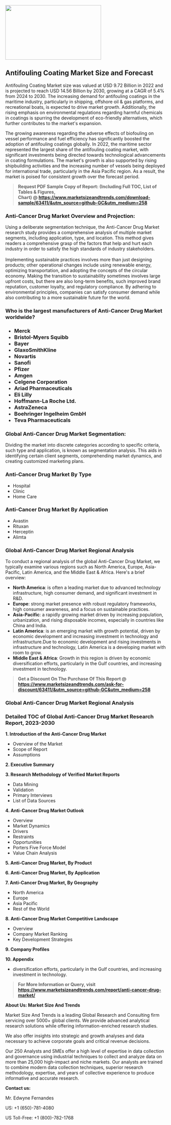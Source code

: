 <p><img class="alignnone size-medium wp-image-20088" src="https://ffe5etoiles.com/wp-content/uploads/2024/12/MST1-300x171.png" alt="" width="300" height="171" /></p><h2>Antifouling Coating Market Size and Forecast</h2><p>Antifouling Coating Market size was valued at USD 9.72 Billion in 2022 and is projected to reach USD 14.56 Billion by 2030, growing at a CAGR of 5.4% from 2024 to 2030. The increasing demand for antifouling coatings in the maritime industry, particularly in shipping, offshore oil & gas platforms, and recreational boats, is expected to drive market growth. Additionally, the rising emphasis on environmental regulations regarding harmful chemicals in coatings is spurring the development of eco-friendly alternatives, which further contributes to the market's expansion.</p><p>The growing awareness regarding the adverse effects of biofouling on vessel performance and fuel efficiency has significantly boosted the adoption of antifouling coatings globally. In 2022, the maritime sector represented the largest share of the antifouling coating market, with significant investments being directed towards technological advancements in coating formulations. The market's growth is also supported by rising shipbuilding activities and the increasing number of vessels being deployed for international trade, particularly in the Asia Pacific region. As a result, the market is poised for consistent growth over the forecast period.</p></p><blockquote id="" class=""><strong>Request PDF Sample Copy of Report: (Including Full TOC, List of Tables &amp; Figures, Chart)&nbsp;@&nbsp;<strong><a href="https://www.marketsizeandtrends.com/download-sample/63411/&utm_source=github-GC&utm_medium=258" target="_blank">https://www.marketsizeandtrends.com/download-sample/63411/&utm_source=github-GC&utm_medium=258</a></strong></strong></blockquote><h3 id="" class="">Anti-Cancer Drug Market&nbsp;Overview and Projection:</h3><p id="" class="">Using a deliberate segmentation technique, the Anti-Cancer Drug Market research study provides a comprehensive analysis of multiple market segments, including application, type, and location. This method gives readers a comprehensive grasp of the factors that help and hurt each industry in order to satisfy the high standards of industry stakeholders. <br /> <br />Implementing sustainable practices involves more than just designing products; other operational changes include using renewable energy, optimizing transportation, and adopting the concepts of the circular economy. Making the transition to sustainability sometimes involves large upfront costs, but there are also long-term benefits, such improved brand reputation, customer loyalty, and regulatory compliance. By adhering to environmental principles, companies can satisfy consumer demand while also contributing to a more sustainable future for the world.</p><h3 id="" class="">Who is the largest manufacturers of&nbsp;Anti-Cancer Drug Market worldwide?</h3><h3 class=""><p><ul><li>Merck </li><li> Bristol-Myers Squibb </li><li> Bayer </li><li> GlaxoSmithKline </li><li> Novartis </li><li> Sanofi </li><li> Pfizer </li><li> Amgen </li><li> Celgene Corporation </li><li> Ariad Pharmaceuticals </li><li> Eli Lilly </li><li> Hoffmann-La Roche Ltd. </li><li> AstraZeneca </li><li> Boehringer Ingelheim GmbH </li><li> Teva Pharmaceuticals</li></ul></p></h3><h3 id="" class="">Global&nbsp;Anti-Cancer Drug Market Segmentation:</h3><p id="" class="">Dividing the market into discrete categories according to specific criteria, such type and application, is known as segmentation analysis. This aids in identifying certain client segments, comprehending market dynamics, and creating customized marketing plans.</p><h3 id="" class="">Anti-Cancer Drug Market&nbsp;By Type</h3><p><p><ul><li>Hospital</li><li> Clinic</li><li> Home Care</p></li></ul></p></p><h3 id="" class="">Anti-Cancer Drug Market&nbsp;By Application</h3><p class=""><p><ul><li>Avastin</li><li> Rituxan</li><li> Herceptin</li><li> Alimta</li></ul></p></p><h3 id="" class="">Global Anti-Cancer Drug Market Regional Analysis</h3><p id="" class="">To conduct a regional analysis of the global Anti-Cancer Drug Market, we typically examine various regions such as North America, Europe, Asia-Pacific, Latin America, and the Middle East &amp; Africa. Here's a brief overview:</p><ul><li><strong>North America</strong>: is often a leading market due to advanced technology infrastructure, high consumer demand, and significant investment in R&amp;D.</li><li><strong>Europe</strong>: strong market presence with robust regulatory frameworks, high consumer awareness, and a focus on sustainable practices.</li><li><strong>Asia-Pacific</strong>: a rapidly growing market driven by increasing population, urbanization, and rising disposable incomes, especially in countries like China and India.</li><li><strong>Latin America</strong>: is an emerging market with growth potential, driven by economic development and increasing investment in technology and infrastructure.Due to economic development and rising investments in infrastructure and technology, Latin America is a developing market with room to grow.</li><li><strong>Middle East &amp; Africa</strong>: Growth in this region is driven by economic diversification efforts, particularly in the Gulf countries, and increasing investment in technology.</li></ul><blockquote id="" class=""><strong>Get a Discount On The Purchase Of This Report @ <strong><a href="https://www.marketsizeandtrends.com/ask-for-discount/63411/&utm_source=github-GC&utm_medium=258" target="_blank">https://www.marketsizeandtrends.com/ask-for-discount/63411/&utm_source=github-GC&utm_medium=258</a></strong></strong></blockquote><h3 id="" class="">Global Anti-Cancer Drug Market Regional Analysis</h3><h3 id="" class="">Detailed TOC of Global Anti-Cancer Drug Market Research Report, 2023-2030</h3><p id="" class=""><strong>1. Introduction of the Anti-Cancer Drug Market</strong></p><ul><li>Overview of the Market</li><li>Scope of Report</li><li>Assumptions</li></ul><p id="" class=""><strong>2. Executive Summary</strong></p><p id="" class=""><strong>3. Research Methodology of Verified Market Reports</strong></p><ul><li>Data Mining</li><li>Validation</li><li>Primary Interviews</li><li>List of Data Sources</li></ul><p id="" class=""><strong>4. Anti-Cancer Drug Market Outlook</strong></p><ul><li>Overview</li><li>Market Dynamics</li><li>Drivers</li><li>Restraints</li><li>Opportunities</li><li>Porters Five Force Model</li><li>Value Chain Analysis</li></ul><p id="" class=""><strong>5. Anti-Cancer Drug Market, By Product</strong></p><p id="" class=""><strong>6. Anti-Cancer Drug Market, By Application</strong></p><p id="" class=""><strong>7. Anti-Cancer Drug Market, By Geography</strong></p><ul><li>North America</li><li>Europe</li><li>Asia Pacific</li><li>Rest of the World</li></ul><p id="" class=""><strong>8. Anti-Cancer Drug Market Competitive Landscape</strong></p><ul><li>Overview</li><li>Company Market Ranking</li><li>Key Development Strategies</li></ul><p id="" class=""><strong>9. Company Profiles</strong></p><p id="" class=""><strong>10. Appendix</strong></p><ul><li>diversification efforts, particularly in the Gulf countries, and increasing investment in technology.</li></ul><blockquote id="" class=""><strong>For More Information or Query, visit <strong><strong><a href="https://www.marketsizeandtrends.com/report/anti-cancer-drug-market/" target="_blank">https://www.marketsizeandtrends.com/report/anti-cancer-drug-market/</a></strong></strong></strong></blockquote><p id="" class=""><strong>About Us: Market Size And Trends</strong></p><p id="" class="">Market Size And Trends is a leading Global Research and Consulting firm servicing over 5000+ global clients. We provide advanced analytical research solutions while offering information-enriched research studies.</p><p id="" class="">We also offer insights into strategic and growth analyses and data necessary to achieve corporate goals and critical revenue decisions.</p><p id="" class="">Our 250 Analysts and SMEs offer a high level of expertise in data collection and governance using industrial techniques to collect and analyze data on more than 25,000 high-impact and niche markets. Our analysts are trained to combine modern data collection techniques, superior research methodology, expertise, and years of collective experience to produce informative and accurate research.</p><p id="" class=""><strong>Contact us:</strong></p><p id="" class="">Mr. Edwyne Fernandes</p><p id="" class="">US: +1 (650)-781-4080</p><p id="" class="">US Toll-Free: +1 (800)-782-1768</p>
